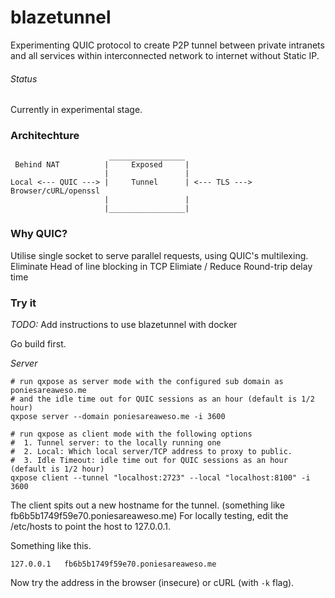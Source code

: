 # blazetunnel

Experimenting QUIC protocol to create P2P tunnel between private intranets and  all services within interconnected network to internet without Static IP.
   
######   Status
Currently in experimental stage. 


### Architechture

```
                      _________________
 Behind NAT          |     Exposed     |
                     |                 |
Local <--- QUIC ---> |     Tunnel      | <--- TLS ---> Browser/cURL/openssl
                     |                 |
                     |_________________|
```

### Why QUIC?

Utilise single socket to serve parallel requests, using QUIC's multilexing. 
Eliminate Head of line blocking in TCP
Elimiate / Reduce Round-trip delay time

### Try it
 *TODO:* Add instructions to use blazetunnel with docker


Go build first.

*Server*

```
# run qxpose as server mode with the configured sub domain as poniesareaweso.me
# and the idle time out for QUIC sessions as an hour (default is 1/2 hour)
qxpose server --domain poniesareaweso.me -i 3600
```

```
# run qxpose as client mode with the following options
#  1. Tunnel server: to the locally running one
#  2. Local: Which local server/TCP address to proxy to public.
#  3. Idle Timeout: idle time out for QUIC sessions as an hour (default is 1/2 hour)
qxpose client --tunnel "localhost:2723" --local "localhost:8100" -i 3600
```

The client spits out a new hostname for the tunnel. (something like fb6b5b1749f59e70.poniesareaweso.me)
For locally testing, edit the /etc/hosts to point
the host to 127.0.0.1. 

Something like this.
```
127.0.0.1   fb6b5b1749f59e70.poniesareaweso.me
```

Now try the address in the browser (insecure) or cURL (with `-k` flag).